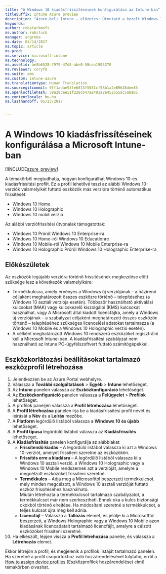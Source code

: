 ```yaml
---
title: "A Windows 10 kiadásfrissítéseinek konfigurálása az Intune-ban"
titleSuffix: Intune Azure preview
description: "Azure-beli Intune – előzetes: Útmutató a kezelt Windows 10-es eszközök más verzióra történő frissítéséhez az Intune-naI."
keywords: 
author: robstackmsft
ms.author: robstack
manager: angrobe
ms.date: 04/14/2017
ms.topic: article
ms.prod: 
ms.service: microsoft-intune
ms.technology: 
ms.assetid: ae8b6528-7979-47d8-abe0-58cea1905270
ms.reviewer: coryfe
ms.suite: ems
ms.custom: intune-azure
ms.translationtype: Human Translation
ms.sourcegitcommit: 9ff1adae93fe6873f5551cf58b1a2e89638dee85
ms.openlocfilehash: 59a29cee51f228c647a2491a2e452555ac5aba05
ms.contentlocale: hu-hu
ms.lasthandoff: 05/23/2017


---
```


# <a name="how-to-configure-windows-10-edition-upgrades-in-microsoft-intune"></a>A Windows 10 kiadásfrissítéseinek konfigurálása a Microsoft Intune-ban

[!INCLUDE[azure_preview](./includes/azure_preview.md)]

A témakörből megtudhatja, hogyan konfigurálhat Windows 10-es kiadásfrissítési profilt. Ez a profil lehetővé teszi az alábbi Windows 10-verziók valamelyikét futtató eszközök más verzióra történő automatikus frissítését:

- Windows 10 Home
- Windows 10 Holographic
- Windows 10 mobil verzió


Az alábbi verziófrissítési útvonalak támogatottak:

- Windows 10 Próról Windows 10 Enterprise-ra
- Windows 10 Home-ról Windows 10 Educationre
- Windows 10 Mobile-ról Windows 10 Mobile Enterprise-ra
- Windows 10 Holographic Próról Windows 10 Holographic Enterprise-ra


## <a name="before-you-start"></a>Előkészületek
Az eszközök legújabb verzióra történő frissítésének megkezdése előtt szüksége lesz a következők valamelyikére:

- Termékkulcsra, amely érvényes a Windows új verziójának – a házirend céljaként meghatározott összes eszközre történő – telepítéséhez (a Windows 10 asztali verziója esetén). Többször használható aktiválási kulcsokat (MAK) vagy kulcskezelő kiszolgálói (KMS) kulcsokat használhat. vagy A Microsoft által kiadott licencfájlra, amely a Windows új verziójának – a szabályzat céljaként meghatározott összes eszközön történő – telepítéséhez szükséges licencelési adatokat tartalmazza (a Windows 10 Mobile és a Windows 10 Holographic verzió esetén).
- A célként meghatározott Windows 10 rendszerű eszközöket regisztrálni kell a Microsoft Intune-ban. A kiadásfrissítési szabályzat nem használható az Intune PC-ügyfélszoftvert futtató számítógépekkel.

## <a name="create-a-device-profile-containing-device-restriction-settings"></a>Eszközkorlátozási beállításokat tartalmazó eszközprofil létrehozása

1. Jelentkezzen be az Azure Portal webhelyre.
2. Válassza a **További szolgáltatások** > **Egyéb** > **Intune** lehetőséget.
3. Az **Intune** panelen válassza az **Eszközkonfiguráció** lehetőséget.
2. Az **Eszközkonfiguráció** panelen válassza a **Felügyelet** > **Profilok** lehetőséget.
3. A profilok paneljén válassza a **Profil létrehozása** lehetőséget.
4. A **Profil létrehozása** panelen írja be a kiadásfrissítési profil nevét és leírását a **Név** és a **Leírás** mezőbe.
5. A **Platform** legördülő listából válassza a **Windows 10 és újabb** lehetőséget.
6. A **Profil típusa** legördülő listából válassza az **Kiadásfrissítés** lehetőséget.
7. A **Kiadásfrissítés** panelen konfigurálja az alábbiakat:
    - **Frissítendő kiadás** – A legördülő listából válassza ki azt a Windows 10-verziót, amelyet frissíteni szeretne az eszközökön.
    - **Frissítés erre a kiadásra** – A legördülő listából válassza ki a Windows 10 asztali verzió, a Windows 10 Holographic vagy a Windows 10 Mobile rendszernek azt a verzióját, amelyre a megcélzott eszközöket frissíteni szeretné.
    - **Termékkulcs** – Adja meg a Microsofttól beszerzett termékkulcsot, mely minden megcélzott, a Windows 10 asztali verzióját futtató eszköz frissítéséhez használható.<br>Miután létrehozta a termékkulcsot tartalmazó szabályzatot, a termékkulcsot már nem szerkesztheti. Ennek oka a kulcs biztonsági okokból történő elrejtése. Ha módosítani szeretné a termékkulcsot, a teljes kulcsot újra meg kell adnia.
    - **Licencfájl** – Válassza a **Tallózás** elemet, és jelölje ki a Microsofttól beszerzett, a Windows Holographic vagy a Windows 10 Mobile azon kiadásának licencadatait tartalmazó licencfájlt, amelyre a célzott eszközöket frissíteni szeretné.
8. Ha elkészült, lépjen vissza a **Profil létrehozása** panelre, és válassza a **Létrehozás** elemet.

Ekkor létrejön a profil, és megjelenik a profilok listáját tartalmazó panelen.
Ha szeretné a profil csoportokhoz való hozzárendelésével folytatni, erről a [How to assign device profiles](device-profile-assign.md) (Eszközprofilok hozzárendelése) című témakörben olvashat.


